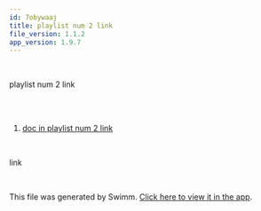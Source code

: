 ```yaml
---
id: 7obywaaj
title: playlist num 2 link
file_version: 1.1.2
app_version: 1.9.7
---
```


<!-- Intro - Do not remove this comment -->
<br/>

playlist num 2 link

<br/>

<br/>

<!-- Steps - Do not remove this comment -->
1. [doc in playlist num 2 link](doc-in-playlist-num-2-link.tj8aoedx.sw.md)


<br/>

<!-- Summary - Do not remove this comment -->
link

<br/>

This file was generated by Swimm. [Click here to view it in the app](http://localhost:5000/repos/Z2l0aHViJTNBJTNBTm9hUmVwbyUzQSUzQU5vYW96ZXI=/playlists/7obywaaj).
